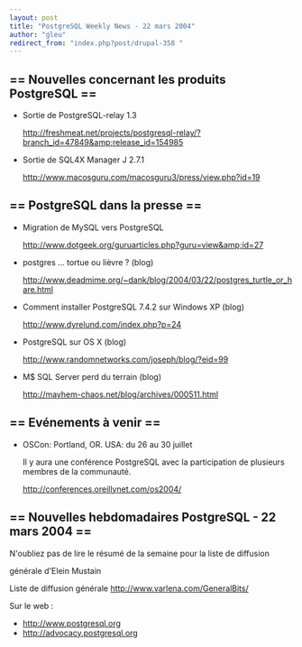 ```yaml
---
layout: post
title: "PostgreSQL Weekly News - 22 mars 2004"
author: "gleu"
redirect_from: "index.php?post/drupal-358 "
---
```




<h2>== Nouvelles concernant les produits PostgreSQL ==</h2>

<ul>

<li>Sortie de PostgreSQL-relay 1.3<br />

<a href="http://freshmeat.net/projects/postgresql-relay/?branch_id=47849&amp;release_id=154985">http://freshmeat.net/projects/postgresql-relay/?branch_id=47849&amp;release_id=154985</a></li>

<li>Sortie de SQL4X Manager J 2.7.1<br />

<a href="http://www.macosguru.com/macosguru3/press/view.php?id=19">http://www.macosguru.com/macosguru3/press/view.php?id=19</a></li>

</ul>

<h2>== PostgreSQL dans la presse ==</h2>

<ul>

<li>Migration de MySQL vers PostgreSQL<br />

<a href="http://www.dotgeek.org/guruarticles.php?guru=view&amp;id=27">http://www.dotgeek.org/guruarticles.php?guru=view&amp;id=27</a></li>

<li>postgres ... tortue ou lièvre ? (blog)<br />

<a href="http://www.deadmime.org/%7Edank/blog/2004/03/22/postgres_turtle_or_hare.html">http://www.deadmime.org/~dank/blog/2004/03/22/postgres_turtle_or_hare.html</a></li>

<li>Comment installer PostgreSQL 7.4.2 sur Windows XP (blog)<br />

<a href="http://www.dyrelund.com/index.php?p=24">http://www.dyrelund.com/index.php?p=24</a></li>

<li>PostgreSQL sur OS X (blog)<br />

<a href="http://www.randomnetworks.com/joseph/blog/?eid=99">http://www.randomnetworks.com/joseph/blog/?eid=99</a></li>

<li>M$ SQL Server perd du terrain (blog)<br />

<a href="http://mayhem-chaos.net/blog/archives/000511.html">http://mayhem-chaos.net/blog/archives/000511.html</a></li>

</ul>

<h2>== Evénements à venir ==</h2>

<ul>

<li>OSCon: Portland, OR. USA: du 26 au 30 juillet<br />

Il y aura une conférence PostgreSQL avec la participation de plusieurs membres de la communauté.<br />

<a href="http://conferences.oreillynet.com/os2004/">http://conferences.oreillynet.com/os2004/</a></li>

</ul>

<h2>== Nouvelles hebdomadaires PostgreSQL - 22 mars 2004 ==</h2>

<p>N'oubliez pas de lire le résumé de la semaine pour la liste de diffusion

générale d'Elein Mustain</p>

<p>Liste de diffusion générale <a href="http://www.varlena.com/GeneralBits/">http://www.varlena.com/GeneralBits/</a>

</p>

<p>Sur le web :

</p>

<ul>

<li><a href="http://www.postgresql.org">http://www.postgresql.org</a></li>

<li><a href="http://advocacy.postgresql.org">http://advocacy.postgresql.org</a></li>

</ul>